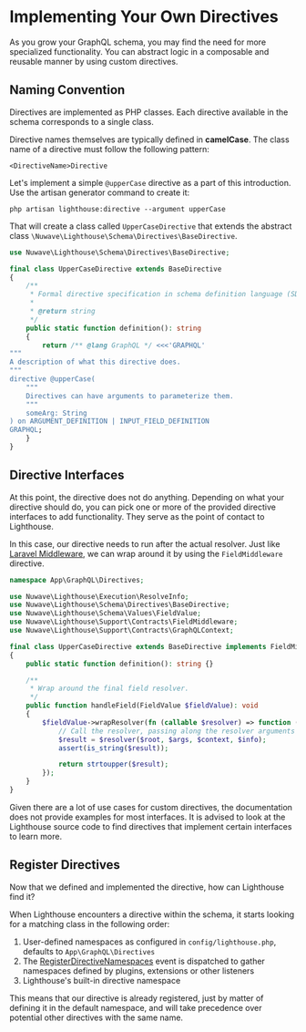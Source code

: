 # Implementing Your Own Directives

As you grow your GraphQL schema, you may find the need for more specialized functionality.
You can abstract logic in a composable and reusable manner by using custom directives.

## Naming Convention

Directives are implemented as PHP classes.
Each directive available in the schema corresponds to a single class.

Directive names themselves are typically defined in **camelCase**.
The class name of a directive must follow the following pattern:

    <DirectiveName>Directive

Let's implement a simple `@upperCase` directive as a part of this introduction.
Use the artisan generator command to create it:

```shell
php artisan lighthouse:directive --argument upperCase
```

That will create a class called `UpperCaseDirective` that extends the
abstract class `\Nuwave\Lighthouse\Schema\Directives\BaseDirective`.

```php
use Nuwave\Lighthouse\Schema\Directives\BaseDirective;

final class UpperCaseDirective extends BaseDirective
{
    /**
     * Formal directive specification in schema definition language (SDL).
     *
     * @return string
     */
    public static function definition(): string
    {
        return /** @lang GraphQL */ <<<'GRAPHQL'
"""
A description of what this directive does.
"""
directive @upperCase(
    """
    Directives can have arguments to parameterize them.
    """
    someArg: String
) on ARGUMENT_DEFINITION | INPUT_FIELD_DEFINITION
GRAPHQL;
    }
}
```

## Directive Interfaces

At this point, the directive does not do anything.
Depending on what your directive should do, you can pick one or more of the provided directive interfaces to add functionality.
They serve as the point of contact to Lighthouse.

In this case, our directive needs to run after the actual resolver.
Just like [Laravel Middleware](https://laravel.com/docs/middleware), we can wrap around it by using the `FieldMiddleware` directive.

```php
namespace App\GraphQL\Directives;

use Nuwave\Lighthouse\Execution\ResolveInfo;
use Nuwave\Lighthouse\Schema\Directives\BaseDirective;
use Nuwave\Lighthouse\Schema\Values\FieldValue;
use Nuwave\Lighthouse\Support\Contracts\FieldMiddleware;
use Nuwave\Lighthouse\Support\Contracts\GraphQLContext;

final class UpperCaseDirective extends BaseDirective implements FieldMiddleware
{
    public static function definition(): string {}

    /**
     * Wrap around the final field resolver.
     */
    public function handleField(FieldValue $fieldValue): void
    {
        $fieldValue->wrapResolver(fn (callable $resolver) => function (mixed $root, array $args, GraphQLContext $context, ResolveInfo $info) use ($resolver): string {
            // Call the resolver, passing along the resolver arguments
            $result = $resolver($root, $args, $context, $info);
            assert(is_string($result));

            return strtoupper($result);
        });
    }
}
```

Given there are a lot of use cases for custom directives, the documentation does not provide examples for most interfaces.
It is advised to look at the Lighthouse source code to find directives that implement certain interfaces to learn more.

## Register Directives

Now that we defined and implemented the directive, how can Lighthouse find it?

When Lighthouse encounters a directive within the schema, it starts looking for a matching class
in the following order:

1. User-defined namespaces as configured in `config/lighthouse.php`, defaults to `App\GraphQL\Directives`
1. The [RegisterDirectiveNamespaces](../api-reference/events.md#registerdirectivenamespaces) event is dispatched
   to gather namespaces defined by plugins, extensions or other listeners
1. Lighthouse's built-in directive namespace

This means that our directive is already registered, just by matter of defining it in the default namespace,
and will take precedence over potential other directives with the same name.
